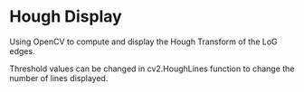 # Hough Display
Using OpenCV to compute and display the Hough Transform of the LoG edges.

Threshold values can be changed in cv2.HoughLines function to change the number of lines displayed. 
